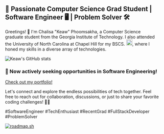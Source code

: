## 🚀 Passionate Computer Science Grad Student | Software Engineer 🖥️ | Problem Solver 🛠️

Greetings! 👋 I'm Chalisa "Keaw" Phoomsakha, a Computer Science graduate student from the Georgia Institute of Technology. I also attended the University of North Carolina at Chapel Hill for my BSCS.
    <img src="https://upload.wikimedia.org/wikipedia/commons/thumb/d/d7/North_Carolina_Tar_Heels_logo.svg/608px-North_Carolina_Tar_Heels_logo.svg.png" alt="Sample screenshot" title="UNC Chapel Hill Logo" width="20">, where I honed my skills in a diverse array of technologies.

![Keaw's GitHub stats](https://github-readme-stats.vercel.app/api?username=chphoom&show_icons=true&theme=ambient_gradient)

### 🚀 Now actively seeking opportunities in Software Engineering!

[Check out my portfolio!](https://chphoom.github.io/)

Let's connect and explore the endless possibilities of tech together. Feel free to reach out for collaboration, discussions, or just to share your favorite coding challenges! 🚀✨

#SoftwareEngineer #TechEnthusiast #RecentGrad #FullStackDeveloper #ProblemSolver

[![roadmap.sh](https://api.roadmap.sh/v1-badge/wide/66022a190973993ed05cfef6?variant=dark&roadmaps=full-stack%2Cai-data-scientist)](https://roadmap.sh)
<!--
**chphoom/chphoom** is a ✨ _special_ ✨ repository because its `README.md` (this file) appears on your GitHub profile.

Here are some ideas to get you started:

- 🔭 I’m currently working on ...
- 🌱 I’m currently learning ...
- 👯 I’m looking to collaborate on ...
- 🤔 I’m looking for help with ...
- 💬 Ask me about ...
- 📫 How to reach me: ...
- 😄 Pronouns: ...
- ⚡ Fun fact: ...
-->
